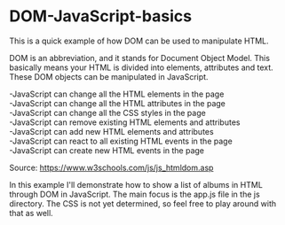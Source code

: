 # DOM-JavaScript-basics

This is a quick example of how DOM can be used to manipulate HTML.

DOM is an abbreviation, and it stands for Document Object Model. 
This basically means your HTML is divided into elements, attributes and text.
These DOM objects can be manipulated in JavaScript. 

-JavaScript can change all the HTML elements in the page  
-JavaScript can change all the HTML attributes in the page   
-JavaScript can change all the CSS styles in the page      
-JavaScript can remove existing HTML elements and attributes   
-JavaScript can add new HTML elements and attributes       
-JavaScript can react to all existing HTML events in the page     
-JavaScript can create new HTML events in the page

Source: https://www.w3schools.com/js/js_htmldom.asp

In this example I'll demonstrate how to show a list of albums in HTML through 
DOM in JavaScript. The main focus is the app.js file in the js directory. The CSS is 
not yet determined, so feel free to play around with that as well.